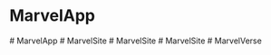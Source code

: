 # MarvelApp
#   M a r v e l A p p  
 #   M a r v e l S i t e  
 #   M a r v e l S i t e  
 #   M a r v e l S i t e  
 #   M a r v e l V e r s e  
 